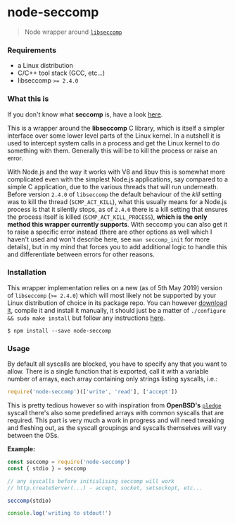 # node-seccomp

> Node wrapper around [`libseccomp`](https://github.com/seccomp/libseccomp)

### Requirements

* a Linux distribution
* C/C++ tool stack (GCC, etc...)
* libseccomp `>= 2.4.0`

### What this is

If you don't know what __seccomp__ is, have a look
[here](https://www.kernel.org/doc/html/latest/userspace-api/seccomp_filter.html).

This is a wrapper around the __libseccomp__ C library, which is itself a simpler
interface over some lower level parts of the Linux kernel. In a nutshell it is
used to intercept system calls in a process and get the Linux kernel to
do something with them. Generally this will be to kill the process or raise an error.

With Node.js and the way it works with V8 and libuv this is somewhat more complicated
even with the simplest Node.js applications, say compared to a simple C application,
due to the various threads that will run underneath. Before version `2.4.0` of `libseccomp`
the default behaviour of the _kill_ setting was to kill the thread (`SCMP_ACT_KILL`), what this usually
means for a Node.js process is that it silently stops, as of `2.4.0` there is a kill
setting that ensures the process itself is killed (`SCMP_ACT_KILL_PROCESS`), __which is the only method this
wrapper currently supports__. With seccomp you can also get it to raise a specific
error instead (there are other options as well which I haven't used and won't
describe here, see `man seccomp_init` for more details), but in my mind that
forces you to add additional logic to handle this and differentiate between errors for other reasons.

### Installation

This wrapper implementation relies on a new (as of 5th May 2019) version of `libseccomp` (`>= 2.4.0`)
which will most likely not be supported by your Linux distribution of choice in its
package repo. You can however [download it](https://github.com/seccomp/libseccomp/releases), compile it and install it manually, it should
just be a matter of `./configure && sudo make install` but follow any instructions [here](https://github.com/seccomp/libseccomp).

```
$ npm install --save node-seccomp
```

### Usage

By default all syscalls are blocked, you have to specify any that you want to allow.
There is a single function that is exported, call it with a variable number of arrays,
each array containing only strings listing syscalls, i.e.:

```javascript
require('node-seccomp')(['write', 'read'], ['accept'])
```

This is pretty tedious however so with inspiration from
__OpenBSD's__ [`pledge`](https://man.openbsd.org/pledge) syscall there's
also some predefined arrays with common syscalls that are required. This
part is very much a work in progress and will need tweaking and fleshing out,
as the syscall groupings and syscalls themselves will vary between the OSs.

__Example:__

```javascript
const seccomp = require('node-seccomp')
const { stdio } = seccomp

// any syscalls before initialising seccomp will work
// http.createServer(...) - accept, socket, setsockopt, etc...

seccomp(stdio)

console.log('writing to stdout!')
```